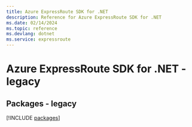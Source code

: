 ```yaml
---
title: Azure ExpressRoute SDK for .NET
description: Reference for Azure ExpressRoute SDK for .NET
ms.date: 02/14/2024
ms.topic: reference
ms.devlang: dotnet
ms.service: expressroute
---
```

# Azure ExpressRoute SDK for .NET - legacy
## Packages - legacy
[!INCLUDE [packages](expressroute-index.md)]